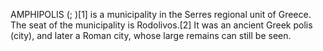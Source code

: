 AMPHIPOLIS (; )[1] is a municipality in the Serres regional unit of Greece. The seat of the municipality is Rodolivos.[2] It was an ancient Greek polis (city), and later a Roman city, whose large remains can still be seen.
